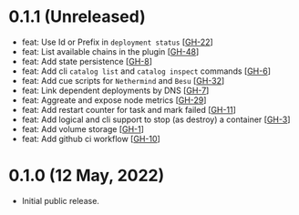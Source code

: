 # 0.1.1 (Unreleased)

- feat: Use Id or Prefix in `deployment status` [[GH-22](https://github.com/umbracle/eth2-validator/issues/22)]
- feat: List available chains in the plugin [[GH-48](https://github.com/umbracle/eth2-validator/issues/48)]
- feat: Add state persistence [[GH-8](https://github.com/umbracle/eth2-validator/issues/8)]
- feat: Add cli `catalog list` and `catalog inspect` commands [[GH-6](https://github.com/umbracle/eth2-validator/issues/6)]
- feat: Add cue scripts for `Nethermind` and `Besu` [[GH-32](https://github.com/umbracle/eth2-validator/issues/32)]
- feat: Link dependent deployments by DNS [[GH-7](https://github.com/umbracle/eth2-validator/issues/7)]
- feat: Aggreate and expose node metrics [[GH-29](https://github.com/umbracle/eth2-validator/issues/29)]
- feat: Add restart counter for task and mark failed [[GH-11](https://github.com/umbracle/eth2-validator/issues/11)]
- feat: Add logical and cli support to stop (as destroy) a container [[GH-3](https://github.com/umbracle/eth2-validator/issues/3)]
- feat: Add volume storage [[GH-1](https://github.com/umbracle/eth2-validator/issues/1)]
- feat: Add github ci workflow [[GH-10](https://github.com/umbracle/eth2-validator/issues/10)]

# 0.1.0 (12 May, 2022)

- Initial public release.
